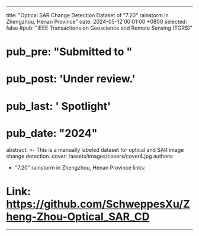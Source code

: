 
---
title:          "Optical SAR Change Detection Dataset of "7.20" rainstorm in Zhengzhou, Henan Province"
date:           2024-05-12 00:01:00 +0800
selected:       false
#pub:            "IEEE Transactions on Geoscience and Remote Sensing (TGRS)"
# pub_pre:        "Submitted to "
# pub_post:       'Under review.'
# pub_last:       ' <span class="badge badge-pill badge-publication badge-success">Spotlight</span>'
# pub_date:       "2024"

abstract: >-
 This is a manually labeled dataset for optical and SAR image change detection.
cover:          /assets/images/covers/cover4.jpg
authors:
  - "7.20" rainstorm in Zhengzhou, Henan Province
links:
  # Link: https://github.com/SchweppesXu/Zheng-Zhou-Optical_SAR_CD
---
